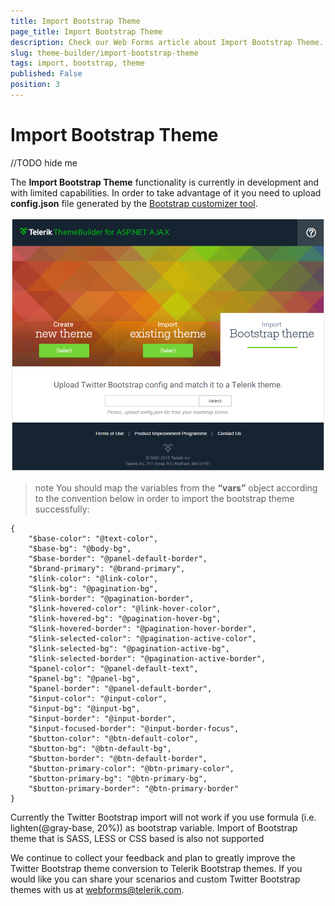 ```yaml
---
title: Import Bootstrap Theme
page_title: Import Bootstrap Theme
description: Check our Web Forms article about Import Bootstrap Theme.
slug: theme-builder/import-bootstrap-theme
tags: import, bootstrap, theme
published: False
position: 3
---
```


# Import Bootstrap Theme 

//TODO hide me

The **Import Bootstrap Theme** functionality is currently in development and with limited capabilities.  In order to take advantage of it you need to upload **config.json** file generated by the [Bootstrap customizer tool](http://getbootstrap.com/customize/).

![Themebuilder import existing theme](images/theme-builder-import-bootstrap-theme.png)

>note You should map the variables from the **“vars”** object according to the convention below in order to import the bootstrap theme successfully:

````
{
    "$base-color": "@text-color",
    "$base-bg": "@body-bg",
    "$base-border": "@panel-default-border",
    "$brand-primary": "@brand-primary",
    "$link-color": "@link-color",
    "$link-bg": "@pagination-bg",
    "$link-border": "@pagination-border",
    "$link-hovered-color": "@link-hover-color",
    "$link-hovered-bg": "@pagination-hover-bg",
    "$link-hovered-border": "@pagination-hover-border",
    "$link-selected-color": "@pagination-active-color",
    "$link-selected-bg": "@pagination-active-bg",
    "$link-selected-border": "@pagination-active-border",
    "$panel-color": "@panel-default-text",
    "$panel-bg": "@panel-bg",
    "$panel-border": "@panel-default-border",
    "$input-color": "@input-color",
    "$input-bg": "@input-bg",
    "$input-border": "@input-border",
    "$input-focused-border": "@input-border-focus",
    "$button-color": "@btn-default-color",
    "$button-bg": "@btn-default-bg",
    "$button-border": "@btn-default-border",
    "$button-primary-color": "@btn-primary-color",
    "$button-primary-bg": "@btn-primary-bg",
    "$button-primary-border": "@btn-primary-border"
}
````

Currently the Twitter Bootstrap import will not work if you use formula (i.e. lighten(@gray-base, 20%)) as bootstrap variable. Import of Bootstrap theme that is SASS, LESS or CSS based is also not supported 

We continue to collect your feedback and plan to greatly improve the Twitter Bootstrap theme conversion to Telerik Bootstrap themes. If you would like you can share your scenarios and custom Twitter Bootstrap themes with us at [webforms@telerik.com](file://webforms@telerik.com/). 

